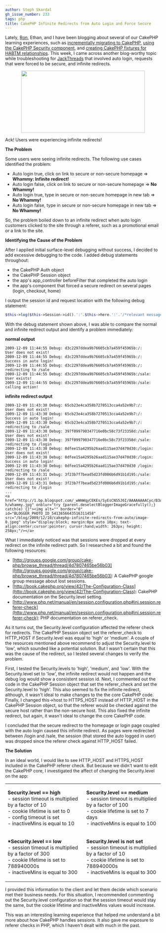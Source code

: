 ```yaml
---
author: Steph Skardal
gh_issue_number: 233
tags: php
title: CakePHP Infinite Redirects from Auto Login and Force Secure
---
```


Lately, [Ron](/team/ron_phipps), Ethan, and I have been blogging about several of our CakePHP learning experiences, such as [incrementally migrating to CakePHP](/blog/2009/12/03/iterative-migration-of-legacy), [using the CakePHP Security component](/blog/2009/12/02/using-security-component-and), and [creating CakePHP fixtures for HABTM relationships](/blog/2009/11/17/test-fixtures-for-cakephp-has-and). This week, I came across another blog-worthy topic while troubleshooting for [JackThreads](http://www.jackthreads.com) that involved auto login, requests that were forced to be secure, and infinite redirects.

<a href="http://2.bp.blogspot.com/_wWmWqyCEKEs/SyErTpCsuAI/AAAAAAAACyU/mLM1yidKsK0/s1600-h/infinite_redirect.png" onblur="try {parent.deselectBloggerImageGracefully();} catch(e) {}"><img alt="" border="0" id="BLOGGER_PHOTO_ID_5413655843510728706" src="/blog/2009/12/10/cakephp-infinite-redirects-from-auto/image-0.png" style="display:block; margin:0px auto 10px; text-align:center;cursor:pointer; cursor:hand;width: 400px; height: 201px;"/></a>

Ack! Users were experiencing infinite redirects!

**The Problem**

Some users were seeing infinite redirects. The following use cases identified the problem:

- Auto login true, click on link to secure or non-secure homepage => **Whammy: Infinite redirect!**
- Auto login false, click on link to secure or non-secure homepage => **No Whammy!**
- Auto login true, type in secure or non-secure homepage in new tab => **No Whammy!**
- Auto login false, type in secure or non-secure homepage in new tab => **No Whammy!**

So, the problem boiled down to an infinite redirect when auto login customers clicked to the site through a referer, such as a promotional email or a link to the site.

**Identifying the Cause of the Problem**

After I applied initial surface-level debugging without success, I decided to add excessive debugging to the code. I added debug statements throughout:

- the CakePHP Auth object
- the CakePHP Session object
- the app's app_controller beforeFilter that completed the auto login
- the app's component that forced a secure redirect on several pages (login, checkout, home)

I output the session id and request location with the following debug statement:

```php
$this->log($this->Session->id().':'.$this->here.':'.'/*relevant message about whatsup*/', LOG_DEBUG);
```

With the debug statement shown above, I was able to compare the normal and infinite redirect output and identify a problem immediately:

**normal output**
```nohighlight
2009-12-09 11:44:55 Debug: d3c2297ddea9b76605cb7a459f45965b:/:     User does not exist!
2009-12-09 11:44:55 Debug: d3c2297ddea9b76605cb7a459f45965b:/:     Success in auto login!
2009-12-09 11:44:55 Debug: d3c2297ddea9b76605cb7a459f45965b:/:     redirecting to /sale
2009-12-09 11:44:55 Debug: d3c2297ddea9b76605cb7a459f45965b:/sale: User exists!
2009-12-09 11:44:55 Debug: d3c2297ddea9b76605cb7a459f45965b:/sale: calling action!
```

**infinite redirect output**
```nohighlight
2009-12-09 11:43:30 Debug: 65cb23e4ca358b7270513cca4a52e9b7:/:      User does not exist!
2009-12-09 11:43:30 Debug: 65cb23e4ca358b7270513cca4a52e9b7:/:      Success in auto login!
2009-12-09 11:43:30 Debug: 65cb23e4ca358b7270513cca4a52e9b7:/:      redirecting to /sale
2009-12-09 11:43:30 Debug: 397f099790347716e0bc58c73f23358d:/sale:  User does not exist!
2009-12-09 11:43:30 Debug: 397f099790347716e0bc58c73f23358d:/sale:  redirecting to /login
2009-12-09 11:43:30 Debug: 0dfee15a4295b26aad115ae37d470d30:/login: User does not exist!
2009-12-09 11:43:30 Debug: 0dfee15a4295b26aad115ae37d470d30:/login: Success in auto login!
2009-12-09 11:43:30 Debug: 0dfee15a4295b26aad115ae37d470d30 /login: redirecting to /sale
2009-12-09 11:43:31 Debug: 3f23b7f7bead5d23fd006b6d91b1d195:/sale:  User does not exist!
2009-12-09 11:43:31 Debug: 3f23b7f7bead5d23fd006b6d91b1d195:/sale:  redirecting to /login
...
<a href="http://1.bp.blogspot.com/_wWmWqyCEKEs/SyEsCNS5J6I/AAAAAAAACyc/B3qvQAD_XhA/s1600-h/whammy.jpg" onblur="try {parent.deselectBloggerImageGracefully();} catch(e) {}"><img alt="" border="0" id="BLOGGER_PHOTO_ID_5413656643516311458" src="/blog/2009/12/10/cakephp-infinite-redirects-from-auto/image-0.jpeg" style="display:block; margin:0px auto 10px; text-align:center;cursor:pointer; cursor:hand;width: 263px; height: 258px;"/></a>
```

What I immediately noticed was that sessions were dropped at every redirect on the infinite redirect path. So I researched a bit and found the following resources:

- [http://groups.google.com/group/cake-php/browse_thread/thread/4d7807465be56b03](http://groups.google.com/group/cake-php/browse_thread/thread/4d7807465be56b03): A CakePHP google group message about lost sessions.
- [http://book.cakephp.org/view/42/The-Configuration-Class](http://book.cakephp.org/view/42/The-Configuration-Class): CakePHP documentation on the Security.level setting.
- [http://www.php.net/manual/en/session.configuration.php#ini.session.referer-check](http://www.php.net/manual/en/session.configuration.php#ini.session.referer-check): PHP documentation on referer_check.

As it turns out, the Security.level configuration affected the referer check for redirects. The CakePHP Session object set the referer_check to HTTP_HOST if Security.level was equal to 'high' or 'medium'. A couple of the resources mentioned above recommend to adjust the Security.level to 'low', which sounded like a potential solution. But I wasn't certain that this was the cause of the redirect, so I tested several changes to verify the problem.

First, I tested the Security.levels to 'high', 'medium', and 'low'. With the Security.level set to 'low', the infinite redirect would not happen and the debug log would show a consistent session id. Next, I commented out the code in the CakePHP Session object that set the referer_check and set the Security.level to 'high'. This also seemed to fix the infinite redirect, although, it wasn't ideal to make changes to the the core CakePHP code. Finally, I changed this->host to HTTPS_HOST instead of HTTP_HOST in the CakePHP Session object, so that the referer would be checked against the secure host rather than the non-secure host. This also fixed the infinite redirect, but again, it wasn't ideal to change the core CakePHP code.

I concluded that the secure redirect to the homepage or login page coupled with the auto login caused this infinite redirect. As pages were redirected between /login and /sale, the session (that stored the auto logged in user) was dropped since the referer check against HTTP_HOST failed.

**The Solution**

In an ideal world, I would like to see HTTP_HOST and HTTPS_HOST included in the CakePHP referer check. But because we didn't want to edit the CakePHP core, I investigated the affect of changing the Security.level on the app:

<table width="100%">
<tbody><tr>
<td valign="top">
<p><b>Security.level == high</b><br/>
- session timeout is multiplied by a factor of 10<br/>
- cookie lifetime is set to 0<br/>
- config timeout is set<br/>
- inactiveMins is equal to 10</p>
</td>
<td valign="top">
<p><b>Security.level == medium</b><br/>
- session timeout is multiplied by a factor of 100<br/>
- cookie lifetime is set to 7 days<br/>
- inactiveMins is equal to 100</p>
</td>
</tr><tr>
<td valign="top">
<p><b>*Security.level == low</b><br/>
- session timeout is multiplied by a factor of 300<br/>
- cookie lifetime is set to 788940000s<br/>
- inactiveMins is equal to 300</p>
</td>
<td valign="top">
<p><b>Security.level is not set</b><br/>
- session timeout is multiplied by a factor of 10<br/>
- cookie lifetime is set to 788940000s<br/>
- inactiveMins is equal to 300<br/></p>
</td>
</tr>
</tbody></table>

I provided this information to the client and let them decide which scenario met their business needs. For this situation, I recommended commenting out the Security.level configuration so that the session timeout would stay the same, but the cookie lifetime and inactiveMins values would increase.

This was an interesting learning experience that helped me understand a bit more about how CakePHP handles sessions. It also gave me exposure to referer checks in PHP, which I haven't dealt with much in the past.
